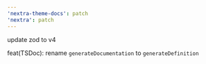 ```yaml
---
'nextra-theme-docs': patch
'nextra': patch
---
```


update zod to v4

feat(TSDoc): rename `generateDocumentation` to `generateDefinition`

